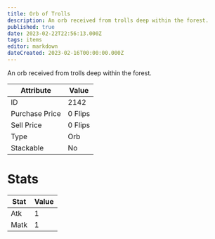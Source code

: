```yaml
---
title: Orb of Trolls
description: An orb received from trolls deep within the forest.
published: true
date: 2023-02-22T22:56:13.000Z
tags: items
editor: markdown
dateCreated: 2023-02-16T00:00:00.000Z
---
```


An orb received from trolls deep within the forest.

|Attribute|Value|
|-|-|
|ID|2142|
|Purchase Price|0 Flips|
|Sell Price|0 Flips|
|Type|Orb|
|Stackable|No|

# Stats
|Stat|Value|
|-|-|
|Atk|1|
|Matk|1|
